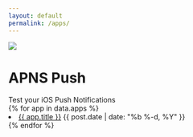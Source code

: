 ```yaml
---
layout: default
permalink: /apps/
---
```


<div >

<a href="">
  <img src="http://is2.mzstatic.com/image/thumb/Purple71/v4/c7/73/c8/c773c833-79b9-db35-417a-27fb8feb788e/source.icns/100x100bb.png">
</a>
<h1>APNS Push</h1>
Test your iOS Push Notifications
</div>
<div>
    {% for app in data.apps %}
      <li>
        <a class="post-link" href="{{ post.url | prepend: site.baseurl }}">{{ app.title }}</a>
        <span class="post-meta">{{ post.date | date: "%b %-d, %Y" }}</span>
      </li>
    {% endfor %}


</div>

